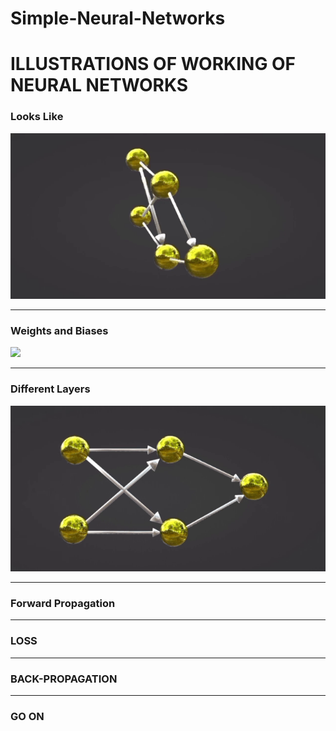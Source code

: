 # Simple-Neural-Networks
<h1>ILLUSTRATIONS OF WORKING OF NEURAL NETWORKS</h1>
<h3>Looks Like</h3>
<img src="https://github.com/arihara-sudhan/Simple-Neural-Networks/blob/main/imgs/intro.gif?raw=true" alt="">
<hr>
<h3>Weights and Biases</h3>
<img src="https://github.com/arihara-sudhan/Simple-Neural-Networks/blob/main/imgs/weights.gif?raw=true">
<hr>
<h3>Different Layers</h3>
<img src="https://github.com/arihara-sudhan/Simple-Neural-Networks/blob/main/imgs/layers.gif?raw=true">
<hr>
<h3>Forward Propagation</h3>
<hr>
<h3>LOSS</h3>
<hr>
<h3>BACK-PROPAGATION</h3>
<hr>
<h3>GO ON</h3>
